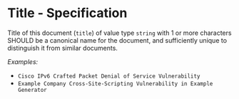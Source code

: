 # Title - Specification

Title of this document (`title`) of value type `string` with 1 or more
characters SHOULD be a canonical name for the document, and sufficiently unique
to distinguish it from similar documents.

*Examples:*

* `Cisco IPv6 Crafted Packet Denial of Service Vulnerability`
* `Example Company Cross-Site-Scripting Vulnerability in Example Generator`
